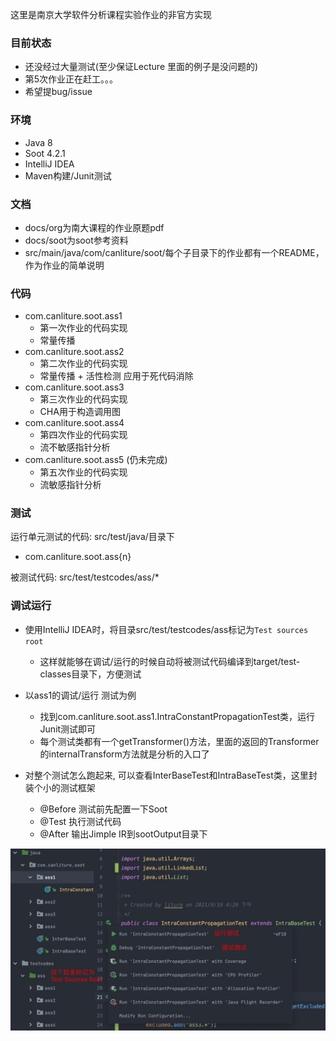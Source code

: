 这里是南京大学软件分析课程实验作业的非官方实现

### 目前状态
- 还没经过大量测试(至少保证Lecture 里面的例子是没问题的)
- 第5次作业正在赶工。。。
- 希望提bug/issue

### 环境
- Java 8
- Soot 4.2.1
- IntelliJ IDEA
- Maven构建/Junit测试

### 文档
- docs/org为南大课程的作业原题pdf
- docs/soot为soot参考资料
- src/main/java/com/canliture/soot/每个子目录下的作业都有一个README，作为作业的简单说明

### 代码
- com.canliture.soot.ass1
  - 第一次作业的代码实现
  - 常量传播
- com.canliture.soot.ass2
  - 第二次作业的代码实现
  - 常量传播 + 活性检测 应用于死代码消除
- com.canliture.soot.ass3
  - 第三次作业的代码实现
  - CHA用于构造调用图
- com.canliture.soot.ass4
  - 第四次作业的代码实现
  - 流不敏感指针分析
- com.canliture.soot.ass5 (仍未完成)
  - 第五次作业的代码实现
  - 流敏感指针分析
  
### 测试
运行单元测试的代码: src/test/java/目录下
- com.canliture.soot.ass{n}

被测试代码: src/test/testcodes/ass/*

### 调试运行
- 使用IntelliJ IDEA时，将目录src/test/testcodes/ass标记为`Test sources root`
  - 这样就能够在调试/运行的时候自动将被测试代码编译到target/test-classes目录下，方便测试
- 以ass1的调试/运行 测试为例
  - 找到com.canliture.soot.ass1.IntraConstantPropagationTest类，运行Junit测试即可
  - 每个测试类都有一个getTransformer()方法，里面的返回的Transformer的internalTransform方法就是分析的入口了

- 对整个测试怎么跑起来, 可以查看InterBaseTest和IntraBaseTest类，这里封装个小的测试框架
  - @Before 测试前先配置一下Soot
  - @Test 执行测试代码
  - @After 输出Jimple IR到sootOutput目录下
  
![How-To-Run-Test](./docs/images/How-To-Run.png)

